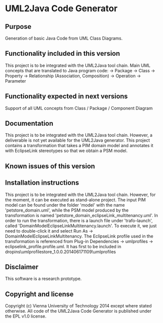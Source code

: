 UML2Java Code Generator
========================

Purpose
-------

Generation of basic Java Code from UML Class Diagrams. 


Functionality included in this version
--------------------------------------

This project is to be integrated with the UML2Java tool chain.
Main UML concepts that are translated to Java program code:
-> Package
-> Class
-> Property
-> Relationship (Association, Composition)
-> Operation
-> Parameter


Functionality expected in next versions
---------------------------------------

Support of all UML concepts from Class / Package / Component Diagram


Documentation
-------------

This project is to be integrated with the UML2Java tool chain. However, a deliverable is not yet available 
for the UML2Java generator. This project contains a transformation that takes a PIM domain model and 
annotates it with EclipseLink stereotypes so that we obtain a PSM model.

Known issues of this version
----------------------------


Installation instructions
-------------------------

This project is to be integrated with the UML2Java tool chain. However, for the moment, it can be 
executed as stand-alone project. The input PIM model can be found under the folder 'model' with the 
name 'petstore_domain.uml', while the PSM model produced by the transformation is named 
'petstore_domain_eclipseLink_multitenancy.uml'. In order to run the transformation, there is a launch 
file under 'trafo-launch', called 'DomainModelEclipseLinkMultitenancy.launch'. To execute it, we just need 
to double-click it and select Run As -> DomainModelEclipseLinkMultitenancy. The EclipseLink profile used 
in the transformation is referenced from Plug-in Dependencies -> umlprofiles -> eclipselink_profile.profile.uml.
It has first to be included in dropins\umlprofilestore_1.0.0.201406171109\umlprofiles


Disclaimer
----------

This software is a research prototype.


Copyright and license
---------------------

Copyright (c) Vienna University of Technology 2014 except where stated otherwise.
All code of the UML2Java Code Generator is published under the EPL v1.0 license.

